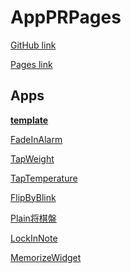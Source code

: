 AppPRPages
===========
[GitHub link](https://github.com/zwamr6aln/AppPRPages)

[Pages link](https://zwamr6aln.github.io/AppPRPages/)

Apps
-------------
[__template__](template)

[FadeInAlarm](FadeInAlarm)

[TapWeight](TapWeight)

[TapTemperature](TapTemperature)

[FlipByBlink](FlipByBlink)

[Plain将棋盤](Plain将棋盤)

[LockInNote](LockInNote)

[MemorizeWidget](MemorizeWidget)
